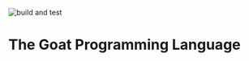 ![build and test](https://github.com/kniazkov/g0at/actions/workflows/build_and_test.yml/badge.svg)
# The Goat Programming Language